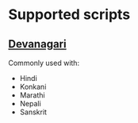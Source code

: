# Supported scripts

## [Devanagari](https://en.wikipedia.org/wiki/Devanagari#Numerals)

Commonly used with:

* Hindi
* Konkani
* Marathi
* Nepali
* Sanskrit
